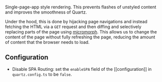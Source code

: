 Single-page-app style rendering. This prevents flashes of unstyled content and improves the smoothness of Quartz.

Under the hood, this is done by hijacking page navigations and instead fetching the HTML via a `GET` request and then diffing and selectively replacing parts of the page using [micromorph](https://github.com/natemoo-re/micromorph). This allows us to change the content of the page without fully refreshing the page, reducing the amount of content that the browser needs to load.

## Configuration

- Disable SPA Routing: set the `enableSPA` field of the [[configuration]] in `quartz.config.ts` to be `false`.

